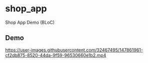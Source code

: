 # shop_app

Shop App Demo (BLoC)


## Demo

https://user-images.githubusercontent.com/32467495/147861961-cf2db875-8520-44da-9f59-96530660e1b2.mp4

